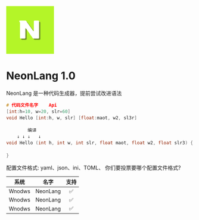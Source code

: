 <picture>
  <source media="(prefers-color-scheme: dark)" srcset="NeonLang-logo.svg">
  <img src="NeonLang-logo.svg" alt="NeonLang-Logo" height="128">
</picture>

# NeonLang 1.0

NeonLang 是一种代码生成器，提前尝试改进语法

```cpp
# 代码文件名字	Api
[int:h=10, w=20, slr=60]
void Hello [int:h, w, slr] [float:maot, w2, sl3r]

		编译
	↓ ↓	↓	↓
void Hello (int h, int w, int slr, float maot, float w2, float slr3) {

}
```



配置文件格式: yaml、json、ini、TOML、
你们要投票要哪个配置文件格式?


| 系统 | 名字 | 支持 | 
|:--:|:--:|:--:|
| Wnodws | NeonLang | ✅ |
| Wnodws | NeonLang | ✅ |
| Wnodws | NeonLang | ✅ |
